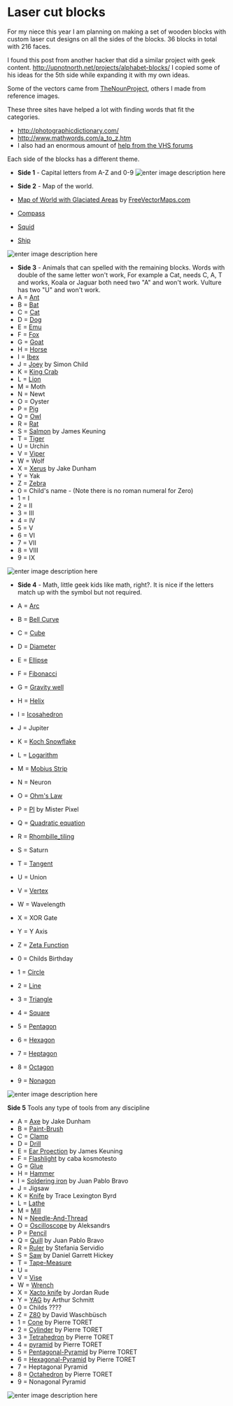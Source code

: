Laser cut blocks
============

For my niece this year I am planning on making a set of wooden blocks with custom laser cut designs on all the sides of the blocks. 36 blocks in total with 216 faces.

I found this post from another hacker that did a similar project with geek content. 
http://upnotnorth.net/projects/alphabet-blocks/
I copied some of his ideas for the 5th side while expanding it with my own ideas.

Some of the vectors came from [TheNounProject](http://thenounproject.com), others I made from reference images. 

These three sites have helped a lot with finding words that fit the categories. 

 - http://photographicdictionary.com/
 - http://www.mathwords.com/a_to_z.htm
 - I also had an enormous amount of [help from the VHS forums](https://talk.hackspace.ca/t/laser-cut-wooden-blocks-for-my-niece/808?u=funvill) 

Each side of the blocks has a different theme. 

 - **Side 1** - Capital letters from A-Z and 0-9
![enter image description here](https://raw.githubusercontent.com/funvill/Laser-cut-blocks/master/side1.png)

 - **Side 2** - Map of the world. 
  - [Map of World with Glaciated Areas](http://www.freevectormaps.com/world-maps/WRLD-EPS-02-0004?ref=atr) by [FreeVectorMaps.com](http://www.freevectormaps.com/?ref=atr)
  - [Compass](http://thenounproject.com/term/compass/67195/) 
  - [Squid](http://thenounproject.com/term/octopus/27855/) 
  - [Ship](http://thenounproject.com/term/ship/11582/) 

![enter image description here](https://raw.githubusercontent.com/funvill/Laser-cut-blocks/master/side2.png)

 - **Side 3** - Animals that can spelled with the remaining blocks. Words with double of the same letter won't work, For example a Cat, needs C, A, T and works, Koala or Jaguar both need two "A" and won't work. Vulture has two "U" and won't work.
  - A = [Ant](http://thenounproject.com/term/ant/1384/)
  - B = [Bat](http://thenounproject.com/term/bat/77721/) 
  - C = [Cat](http://thenounproject.com/term/cat/6725/) 
  - D = [Dog](http://thenounproject.com/term/dog/8126/) 
  - E = [Emu](http://thenounproject.com/term/ostrich/14873/)
  - F = [Fox](http://thenounproject.com/term/fox/13097/) 
  - G = [Goat](http://thenounproject.com/term/goat/18892/) 
  - H = [Horse](http://thenounproject.com/term/horse/19192/)
  - I = [Ibex](http://en.wikipedia.org/wiki/Alpine_ibex) 
  - J = [Joey](http://thenounproject.com/term/kangaroo/1692/) by Simon Child
  - K = [King Crab](http://thenounproject.com/term/crab/7099/)
  - L = [Lion](http://thenounproject.com/term/lion/68963/) 
  - M = Moth 
  - N = Newt
  - O = Oyster
  - P = [Pig](http://thenounproject.com/term/pig/5271/) 
  - Q = [Owl](http://thenounproject.com/term/owl/64303/) 
  - R = [Rat](http://thenounproject.com/term/rat/85851/)
  - S = [Salmon](http://thenounproject.com/term/fish/11742/) by James Keuning
  - T = [Tiger](http://thenounproject.com/term/tiger/29367/) 
  - U = Urchin
  - V = [Viper](http://thenounproject.com/term/snake/24037/)
  - W = Wolf 
  - X = [Xerus](http://thenounproject.com/term/squirrel/85847/) by Jake Dunham
  - Y = Yak
  - Z = [Zebra](http://thenounproject.com/term/zebra/10753/) 
  - 0 = Child's name - (Note there is no roman numeral for Zero)
  - 1 = I 
  - 2 = II 
  - 3 = III 
  - 4 = IV
  - 5 = V
  - 6 = VI
  - 7 = VII
  - 8 = VIII
  - 9 = IX

![enter image description here](https://raw.githubusercontent.com/funvill/Laser-cut-blocks/master/side3.png)

 - **Side 4** - 
Math, little geek kids like math, right?. 
It is nice if the letters match up with the symbol but not required.

  - A = [Arc](http://en.wikipedia.org/wiki/Arc_%28geometry%29) 
  - B = [Bell Curve](http://en.wikipedia.org/wiki/Normal_distribution)
  - C = [Cube](http://en.wikipedia.org/wiki/Cube) 
  - D = [Diameter](http://en.wikipedia.org/wiki/Diameter)
  - E = [Ellipse](http://en.wikipedia.org/wiki/Ellipse)
  - F = [Fibonacci](http://en.wikipedia.org/wiki/Fibonacci) 
  - G = [Gravity well](http://en.wikipedia.org/wiki/Gravity_well)
  - H = [Helix](http://en.wikipedia.org/wiki/Helix)
  - I = [Icosahedron](http://thenounproject.com/term/icosahedron/6890/)
  - J = Jupiter
  - K = [Koch Snowflake](http://en.wikipedia.org/wiki/Koch_snowflake)
  - L = [Logarithm](http://en.wikipedia.org/wiki/Logarithm)
  - M = [Mobius Strip](http://en.wikipedia.org/wiki/M%C3%B6bius_strip)
  - N = Neuron
  - O = [Ohm's Law](http://en.wikipedia.org/wiki/Ohm%27s_law)
  - P = [PI](http://thenounproject.com/term/pi/34616/) by Mister Pixel
  - Q = [Quadratic equation](http://en.wikipedia.org/wiki/Quadratic_equation)
  - R = [Rhombille_tiling](http://en.wikipedia.org/wiki/Rhombille_tiling)
  - S = Saturn
  - T = [Tangent](http://en.wikipedia.org/wiki/Tangent) 
  - U =  Union 
  - V = [Vertex](http://en.wikipedia.org/wiki/Vertex_%28geometry%29) 
  - W = Wavelength 
  - X = XOR Gate 
  - Y = Y Axis
  - Z = [Zeta Function](http://en.wikipedia.org/wiki/Riemann_zeta_function)
  - 0 = Childs Birthday 
  - 1 = [Circle](http://en.wikipedia.org/wiki/Circle) 
  - 2 = [Line](http://en.wikipedia.org/wiki/Line_%28geometry%29) 
  - 3 = [Triangle](http://en.wikipedia.org/wiki/Triangle)
  - 4 = [Square](http://en.wikipedia.org/wiki/Square)
  - 5 = [Pentagon](http://en.wikipedia.org/wiki/Pentagon)
  - 6 = [Hexagon](http://en.wikipedia.org/wiki/Hexagon)
  - 7 = [Heptagon](http://en.wikipedia.org/wiki/Heptagon)
  - 8 = [Octagon](http://en.wikipedia.org/wiki/Octagon)
  - 9 = [Nonagon](http://en.wikipedia.org/wiki/Nonagon)

![enter image description here](https://raw.githubusercontent.com/funvill/Laser-cut-blocks/master/side4.png)

**Side 5**
Tools any type of tools from any discipline 

  - A = [Axe](http://thenounproject.com/term/axe/18150/) by Jake Dunham
  - B = [Paint-Brush](http://thenounproject.com/term/paint-brush/8499/)
  - C = [Clamp](http://thenounproject.com/term/clamp/43284/) 
  - D = [Drill](http://thenounproject.com/term/drill/43657/) 
  - E = [Ear Proection](http://thenounproject.com/term/earmuffs/9376/) by James Keuning
  - F = [Flashlight](http://thenounproject.com/term/flashlight/28955/) by caba kosmotesto
  - G = [Glue](http://thenounproject.com/term/glue/64129/)
  - H = [Hammer](http://thenounproject.com/term/hammer/1306/) 
  - I = [Soldering iron](http://thenounproject.com/term/tools/14905/) by Juan Pablo Bravo
  - J = Jigsaw 
  - K = [Knife](http://thenounproject.com/term/knife/77342/) by Trace Lexington Byrd
  - L = [Lathe](http://thenounproject.com/term/lathe-machine/78251/) 
  - M = [Mill](http://thenounproject.com/term/mill/78253/) 
  - N = [Needle-And-Thread](http://thenounproject.com/term/needle-and-thread/17518/)
  - O = [Oscilloscope](http://thenounproject.com/term/oscilloscope/51414/) by Aleksandrs
  - P = [Pencil](http://thenounproject.com/term/pencil/64114/) 
  - Q = [Quill](http://thenounproject.com/term/quill/17013/) by Juan Pablo Bravo
  - R = [Ruler](http://thenounproject.com/term/ruler/55196/) by Stefania Servidio
  - S = [Saw](http://thenounproject.com/term/saw/1944/) by Daniel Garrett Hickey
  - T = [Tape-Measure](http://thenounproject.com/term/tape-measure/1948/)
  - U = 
  - V = [Vise](http://thenounproject.com/term/vise/6551/) 
  - W = [Wrench](http://thenounproject.com/term/wrench/8975/)
  - X = [Xacto knife](http://thenounproject.com/term/utility-knife/23396/) by Jordan Rude
  - Y = [YAG](http://thenounproject.com/term/laser-cutter/18232/) by Arthur Schmitt
  - 0 = Childs ???? 
  - Z = [Z80](http://thenounproject.com/term/microchip/48304/) by David Waschbüsch
  - 1 = [Cone](http://thenounproject.com/term/icon/87382/) by Pierre TORET
  - 2 = [Cylinder](http://thenounproject.com/term/icon/87376/) by Pierre TORET
  - 3 = [Tetrahedron](http://thenounproject.com/term/tetrahedron/87080/) by Pierre TORET
  - 4 = [pyramid](http://thenounproject.com/term/pyramid/87100/) by Pierre TORET
  - 5 = [Pentagonal-Pyramid](http://thenounproject.com/term/pentagonal-pyramid/87101/) by Pierre TORET
  - 6 = [Hexagonal-Pyramid](http://thenounproject.com/term/hexagonal-pyramid/87102/) by Pierre TORET
  - 7 = Heptagonal Pyramid
  - 8 = [Octahedron](http://thenounproject.com/term/octahedron/87086/) by Pierre TORET
  - 9 = Nonagonal Pyramid

![enter image description here](https://raw.githubusercontent.com/funvill/Laser-cut-blocks/master/side5.png)

  [7]: https://github.com/funvill
  [8]: https://twitter.com/funvill
  [9]: http://www.abluestar.com
